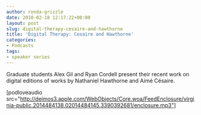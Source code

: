 ```yaml
---
author: ronda-grizzle
date: 2010-02-18 12:17:22+00:00
layout: post
slug: digital-therapy-cesaire-and-hawthorne
title: 'Digital Therapy: Cesaire and Hawthorne'
categories:
- Podcasts
tags:
- speaker series
---
```


Graduate students Alex Gil and Ryan Cordell present their recent work on  digital editions of works by Nathaniel Hawthorne and Aimé Césaire.

[podloveaudio src="http://deimos3.apple.com/WebObjects/Core.woa/FeedEnclosure/virginia-public.2014484138.02014484145.3390392681/enclosure.mp3"]
